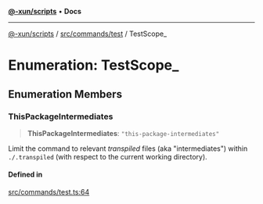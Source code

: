 [**@-xun/scripts**](../../../../README.md) • **Docs**

***

[@-xun/scripts](../../../../README.md) / [src/commands/test](../README.md) / TestScope\_

# Enumeration: TestScope\_

## Enumeration Members

### ThisPackageIntermediates

> **ThisPackageIntermediates**: `"this-package-intermediates"`

Limit the command to relevant _transpiled_ files (aka "intermediates")
within `./.transpiled` (with respect to the current working directory).

#### Defined in

[src/commands/test.ts:64](https://github.com/Xunnamius/xscripts/blob/dc527d1504edcd9b99add252bcfe23abb9ef9d78/src/commands/test.ts#L64)
